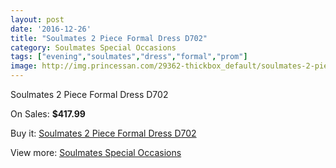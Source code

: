 ```yaml
---
layout: post
date: '2016-12-26'
title: "Soulmates 2 Piece Formal Dress D702"
category: Soulmates Special Occasions
tags: ["evening","soulmates","dress","formal","prom"]
image: http://img.princessan.com/29362-thickbox_default/soulmates-2-piece-formal-dress-d702.jpg
---
```

Soulmates 2 Piece Formal Dress D702

On Sales: **$417.99**
<a href="https://www.princessan.com/en/13393-soulmates-2-piece-formal-dress-d702.html"><amp-img layout="responsive" width="600" height="600" src="//img.princessan.com/29362-thickbox_default/soulmates-2-piece-formal-dress-d702.jpg" alt="Soulmates 2 Piece Formal Dress D702 0" /></a>

Buy it: [Soulmates 2 Piece Formal Dress D702](https://www.princessan.com/en/13393-soulmates-2-piece-formal-dress-d702.html "Soulmates 2 Piece Formal Dress D702")

View more: [Soulmates Special Occasions](https://www.princessan.com/en/96- "Soulmates Special Occasions")